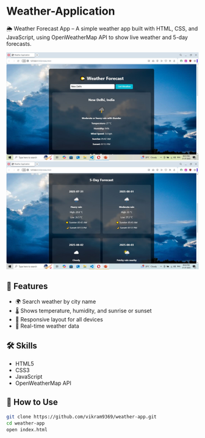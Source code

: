 
# Weather-Application
🌦️ Weather Forecast App – A simple weather app built with HTML, CSS, and JavaScript, using OpenWeatherMap API to show live weather and 5-day forecasts.

![image alt](https://github.com/vikramku025/Weather-Application/blob/main/img1.JPG)
![image alt](https://github.com/vikramku025/Weather-Application/blob/main/img2.JPG)
 
## 🚀 Features
- 🌍 Search weather by city name
- 🌡️ Shows temperature, humidity, and sunrise or sunset
- 📱 Responsive layout for all devices
- 🔄 Real-time weather data

## 🛠️ Skills 
- HTML5  
- CSS3  
- JavaScript 
- OpenWeatherMap API

## 🔧 How to Use 
   ```bash
   git clone https://github.com/vikram9369/weather-app.git
  cd weather-app
  open index.html
